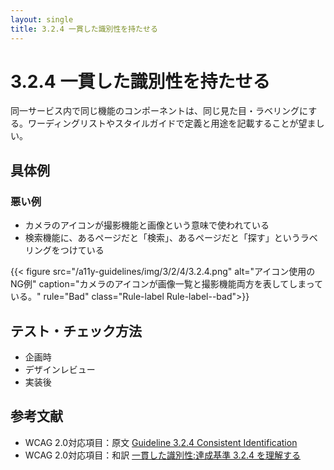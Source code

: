 ```yaml
---
layout: single
title: 3.2.4 一貫した識別性を持たせる
---
```


# 3.2.4 一貫した識別性を持たせる

同一サービス内で同じ機能のコンポーネントは、同じ見た目・ラベリングにする。ワーディングリストやスタイルガイドで定義と用途を記載することが望ましい。

## 具体例

### 悪い例

- カメラのアイコンが撮影機能と画像という意味で使われている
- 検索機能に、あるページだと「検索」、あるページだと「探す」というラベリングをつけている

{{< figure
  src="/a11y-guidelines/img/3/2/4/3.2.4.png"
  alt="アイコン使用のNG例"
  caption="カメラのアイコンが画像一覧と撮影機能両方を表してしまっている。"
  rule="Bad"
  class="Rule-label Rule-label--bad">}}

## テスト・チェック方法

- 企画時
- デザインレビュー
- 実装後

## 参考文献

- WCAG 2.0対応項目：原文 [Guideline 3.2.4 Consistent Identification](https://www.w3.org/TR/UNDERSTANDING-WCAG20/consistent-behavior-consistent-functionality.html)
- WCAG 2.0対応項目：和訳 [一貫した識別性:達成基準 3.2.4 を理解する](https://waic.jp/docs/UNDERSTANDING-WCAG20/consistent-behavior-consistent-functionality.html)
